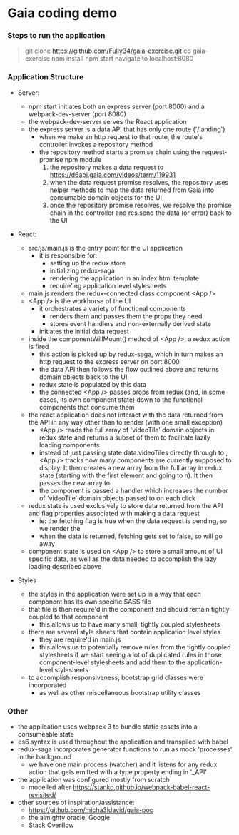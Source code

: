 # Gaia coding demo

### Steps to run the application
> git clone https://github.com/Fully34/gaia-exercise.git
> cd gaia-exercise
> npm install
> npm start
> navigate to localhost:8080

### Application Structure

* Server:
	* npm start initiates both an express server (port 8000) and a webpack-dev-server (port 8080)
	* the webpack-dev-server serves the React application
	* the express server is a data API that has only one route ('/landing')
		* when we make an http request to that route, the route's controller invokes a repository method
		* the repository method starts a promise chain using the request-promise npm module
			1. the repository makes a data request to https://d6api.gaia.com/videos/term/119931
			2. when the data request promise resolves, the repository uses helper methods to map the data returned from Gaia into consumable domain objects for the UI
			3. once the repository promise resolves, we resolve the promise chain in the controller and res.send the data (or error) back to the UI

* React:
	* src/js/main.js is the entry point for the UI application
		* it is responsible for:
			* setting up the redux store
			* initializing redux-saga
			* rendering the application in an index.html template
			* require'ing application level stylesheets
	* main.js renders the redux-connected class component \<App /\>
	* \<App /\> is the workhorse of the UI
		* it orchestrates a variety of functional components
			* renders them and passes them the props they need
			* stores event handlers and non-externally derived state
		* initiates the initial data request
	* inside the componentWillMount() method of \<App /\>, a redux action is fired
		* this action is picked up by redux-saga, which in turn makes an http request to the express server on port 8000
		* the data API then follows the flow outlined above and returns domain objects back to the UI
		* redux state is populated by this data
		* the connected \<App /\> passes props from redux (and, in some cases, its own component state) down to the functional components that consume them
	* the react application does not interact with the data returned from the API in any way other than to render (with one small exception)
		* \<App /\> reads the full array of 'videoTile' domain objects in redux state and returns a subset of them to facilitate lazily loading <VideoTile /> components
		* instead of just passing state.data.videoTiles directly through to <Content />, \<App /\> tracks how many <VideoTile /> components are currently supposed to display.  It then creates a new array from the full array in redux state (starting with the first element and going to n).  It then passes the new array to <Content />
		* the <LazyLoader /> component is passed a handler which increases the number of 'videoTile' domain objects passed to <Content /> on each click
	* redux state is used exclusively to store  data returned from the API and flag properties associated with making a data request
		* ie: the fetching flag is true when the data request is pending, so we render the <Spinner />
		* when the data is returned, fetching gets set to false, so <Spinner /> will go away
	* component state is used on \<App /\> to store a small amount of UI specific data, as well as the data needed to accomplish the lazy loading described above

* Styles
	* the styles in the application were set up in a way that each component has its own specific SASS file
	* that file is then require'd in the component and should remain tightly coupled to that component
		* this allows us to have many small, tightly coupled stylesheets
	* there are several style sheets that contain application level styles
		* they are require'd in main.js
		* this allows us to potentially remove rules from the tightly coupled stylesheets if we start seeing a lot of duplicated rules in those component-level stylesheets and add them to the application-level stylesheets
	* to accomplish responsiveness, bootstrap grid classes were incorporated
		* as well as other miscellaneous bootstrap utility classes

### Other
* the application uses webpack 3 to bundle static assets into a consumeable state
* es6 syntax is used throughout the application and transpiled with babel
* redux-saga incorporates generator functions to run as mock 'processes' in the background
	* we have one main process (watcher) and it listens for any redux action that gets emitted with a type property ending in '_API'
* the application was configured mostly from scratch
	* modelled after https://stanko.github.io/webpack-babel-react-revisited/
* other sources of inspiration/assistance:
	* https://github.com/micha3ldavid/gaia-poc
	* the almighty oracle, Google
	* Stack Overflow
